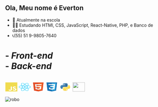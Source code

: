 ## Ola, Meu nome é Everton
- 🎒 Atualmente na escola
- 👨‍💻 Estudando HTMl, CSS, JavaScript, React-Native, PHP, e Banco de dados 
- 📞(55) 51 9-9805-7640


<div>
     <h1>
        - <i>Front-end</i> <br>
        - <i>Back-end</i>
     </h1>
 </div>
 
 
 
   
 <div style="display: inline_block"><br>
 
   <img align="center" alt="Rafa-Js" height="30" width="40" src="https://raw.githubusercontent.com/devicons/devicon/master/icons/javascript/javascript-plain.svg">
   <img align="center" alt="Rafa-React" height="30" width="40" src="https://raw.githubusercontent.com/devicons/devicon/master/icons/react/react-original.svg">
   <img align="center" alt="Rafa-HTML" height="30" width="40" src="https://raw.githubusercontent.com/devicons/devicon/master/icons/html5/html5-original.svg">
   <img align="center" alt="Rafa-CSS" height="30" width="40" src="https://raw.githubusercontent.com/devicons/devicon/master/icons/css3/css3-original.svg">
   <img align="center" alt="Rafa-Python" height="30" width="40" src="https://raw.githubusercontent.com/devicons/devicon/master/icons/python/python-original.svg">
   <img src = "https://cdn-icons-png.flaticon.com/512/5968/5968332.png" align="center" height="30" width="40">
  
   
     
     
   <div><br>
     <img src="https://media3.giphy.com/media/hrdX1BsUBq7DkGJCCd/giphy.gif?cid=ecf05e47g0ukyjuduye894poe2tge3ysigdwpjtnx6ti2o5w&rid=giphy.gif&ct=g" alt="robo"               width="400px" height="200px"> 
    </div>

</div>
 
    

 
 




